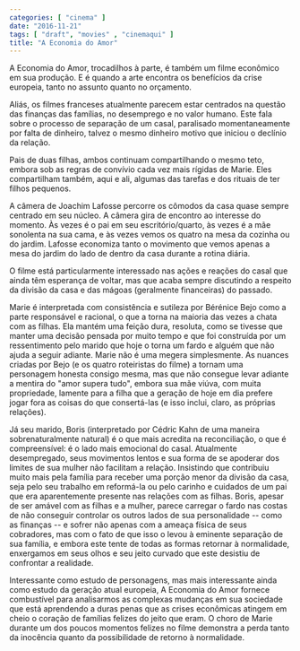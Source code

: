 ```yaml
---
categories: [ "cinema" ]
date: "2016-11-21"
tags: [ "draft", "movies" , "cinemaqui" ]
title: "A Economia do Amor"
---
```

A Economia do Amor, trocadilhos à parte, é também um filme econômico
em sua produção. E é quando a arte encontra os benefícios da crise
europeia, tanto no assunto quanto no orçamento.

Aliás, os filmes franceses atualmente parecem estar centrados na questão
das finanças das famílias, no desemprego e no valor humano. Este fala
sobre o processo de separação de um casal, paralisado momentaneamente
por falta de dinheiro, talvez o mesmo dinheiro motivo que iniciou o
declínio da relação.

Pais de duas filhas, ambos continuam compartilhando o mesmo teto,
embora sob as regras de convívio cada vez mais rígidas de Marie. Eles
compartilham também, aqui e ali, algumas das tarefas e dos rituais de
ter filhos pequenos.

A câmera de Joachim Lafosse percorre os cômodos da casa quase sempre
centrado em seu núcleo. A câmera gira de encontro ao interesse do
momento. Às vezes é o pai em seu escritório/quarto, às vezes é a mãe
sonolenta na sua cama, e às vezes vemos os quatro na mesa da cozinha
ou do jardim. Lafosse economiza tanto o movimento que vemos apenas a
mesa do jardim do lado de dentro da casa durante a rotina diária.

O filme está particularmente interessado nas ações e reações do casal
que ainda têm esperança de voltar, mas que acaba sempre discutindo
a respeito da divisão da casa e das mágoas (geralmente financeiras)
do passado.

Marie é interpretada com consistência e sutileza por Bérénice Bejo
como a parte responsável e racional, o que a torna na maioria das vezes
a chata com as filhas. Ela mantém uma feição dura, resoluta, como
se tivesse que manter uma decisão pensada por muito tempo e que foi
construída por um ressentimento pelo marido que hoje o torna um fardo
e alguém que não ajuda a seguir adiante. Marie não é uma megera
simplesmente. As nuances criadas por Bejo (e os quatro roteiristas
do filme) a tornam uma personagem honesta consigo mesma, mas que não
consegue levar adiante a mentira do "amor supera tudo", embora sua mãe
viúva, com muita propriedade, lamente para a filha que a geração de
hoje em dia prefere jogar fora as coisas do que consertá-las (e isso
inclui, claro, as próprias relações).

Já seu marido, Boris (interpretado por Cédric Kahn de uma maneira
sobrenaturalmente natural) é o que mais acredita na reconciliação,
o que é compreensível: é o lado mais emocional do casal. Atualmente
desempregado, seus movimentos lentos e sua forma de se apoderar
dos limites de sua mulher não facilitam a relação. Insistindo que
contribuiu muito mais pela família para receber uma porção menor da
divisão da casa, seja pelo seu trabalho em reformá-la ou pelo carinho
e cuidados de um pai que era aparentemente presente nas relações com
as filhas. Boris, apesar de ser amável com as filhas e a mulher, parece
carregar o fardo nas costas de não conseguir controlar os outros lados
de sua personalidade -- como as finanças -- e sofrer não apenas com a
ameaça física de seus cobradores, mas com o fato de que isso o levou
à eminente separação de sua família, e embora este tente de todas
as formas retornar à normalidade, enxergamos em seus olhos e seu jeito
curvado que este desistiu de confrontar a realidade.

Interessante como estudo de personagens, mas mais interessante ainda
como estudo da geração atual europeia, A Economia do Amor fornece
combustível para analisarmos as complexas mudanças em sua sociedade
que está aprendendo a duras penas que as crises econômicas atingem
em cheio o coração de famílias felizes do jeito que eram. O choro de
Marie durante um dos poucos momentos felizes no filme demonstra a perda
tanto da inocência quanto da possibilidade de retorno à normalidade.
